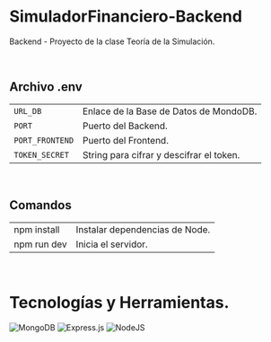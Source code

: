 # SimuladorFinanciero-Backend

Backend - Proyecto de la clase Teoría de la Simulación.

</br>

## Archivo .env

<table>
  </tr>
    <td>
      <code>URL_DB</code>
    </td>
    <td>
      Enlace de la Base de Datos de MondoDB.
    </td>
  <tr>
  <tr>
    <td>
      <code>PORT</code>
    </td>
    <td>
    Puerto del Backend.
    </td>
  </tr>
  <tr>
    <td>
      <code>PORT_FRONTEND</code>
    </td>
    <td>
    Puerto del Frontend.
    </td>
  </tr>
  <tr>
    <td>
      <code>TOKEN_SECRET</code>
    </td>
    <td>
    String para cifrar y descifrar el token.
    </td>
  </tr>
</table>
</br>

## Comandos

<table>
  </tr>
    <td>
      npm install
    </td>
    <td>
      Instalar dependencias de Node.
    </td>
  <tr>
  <tr>
    <td>
    npm run dev
    </td>
    <td>
    Inicia el servidor.
    </td>
  </tr>
</table>
</br>

# Tecnologías y Herramientas.

![MongoDB](https://img.shields.io/badge/MongoDB-%234ea94b.svg?style=for-the-badge&logo=mongodb&logoColor=white)
![Express.js](https://img.shields.io/badge/express.js-%23404d59.svg?style=for-the-badge&logo=express&logoColor=%2361DAFB)
![NodeJS](https://img.shields.io/badge/node.js-6DA55F?style=for-the-badge&logo=node.js&logoColor=white)
